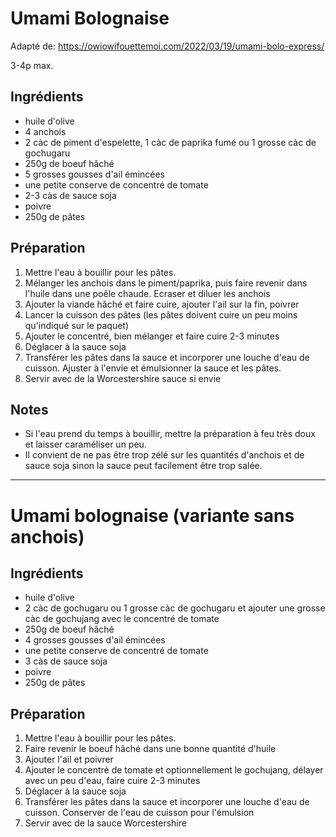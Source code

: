 # Umami Bolognaise

Adapté de: https://owiowifouettemoi.com/2022/03/19/umami-bolo-express/

3-4p max.

## Ingrédients

* huile d'olive
* 4 anchois
* 2 càc de piment d'espelette, 1 càc de paprika fumé ou 1 grosse càc de gochugaru
* 250g de boeuf hâché
* 5 grosses gousses d'ail émincées
* une petite conserve de concentré de tomate
* 2-3 càs de sauce soja
* poivre
* 250g de pâtes

## Préparation

1. Mettre l'eau à bouillir pour les pâtes.
2. Mélanger les anchois dans le piment/paprika, puis faire revenir dans l'huile dans une poêle chaude. Ecraser et diluer les anchois
3. Ajouter la viande hâché et faire cuire, ajouter l'ail sur la fin, poivrer
4. Lancer la cuisson des pâtes (les pâtes doivent cuire un peu moins qu'indiqué sur le paquet)
5. Ajouter le concentré, bien mélanger et faire cuire 2-3 minutes
6. Déglacer à la sauce soja
7. Transférer les pâtes dans la sauce et incorporer une louche d'eau de cuisson. Ajuster à l'envie et émulsionner la sauce et les pâtes.
8. Servir avec de la Worcestershire sauce si envie

## Notes

* Si l'eau prend du temps à bouillir, mettre la préparation à feu très doux et laisser caraméliser un peu.
* Il convient de ne pas être trop zélé sur les quantités d'anchois et de sauce soja sinon la sauce peut facilement être trop salée.

---

# Umami bolognaise (variante sans anchois)

## Ingrédients

* huile d'olive
* 2 càc de gochugaru ou 1 grosse càc de gochugaru et ajouter une grosse càc de gochujang avec le concentré de tomate
* 250g de boeuf hâché
* 4 grosses gousses d'ail émincées
* une petite conserve de concentré de tomate
* 3 càs de sauce soja
* poivre
* 250g de pâtes

## Préparation

1. Mettre l'eau à bouillir pour les pâtes.
2. Faire revenir le boeuf hâché dans une bonne quantité d'huile
3. Ajouter l'ail et poivrer
4. Ajouter le concentré de tomate et optionnellement le gochujang, délayer avec un peu d'eau, faire cuire 2-3 minutes
5. Déglacer à la sauce soja
6. Transférer les pâtes dans la sauce et incorporer une louche d'eau de cuisson. Conserver de l'eau de cuisson pour l'émulsion
7. Servir avec de la sauce Worcestershire

